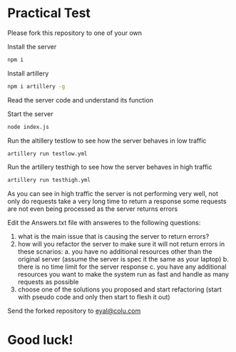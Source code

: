 # Practical Test

Please fork this repository to one of your own

Install the server
```sh
npm i
```
Install artillery
```sh
npm i artillery -g
```

Read the server code and understand its function

Start the server
```sh
node index.js
```
Run the altillery testlow to see how the server behaves in low traffic
```sh
artillery run testlow.yml
```
Run the artillery testhigh to see how the server behaves in high traffic
```sh
artillery run testhigh.yml
```
As you can see in high traffic the server is not performing very well, not only do requests take a very long time to return a response some requests are not even being processed as the server returns errors

Edit the Answers.txt file with answeres to the following questions:

1. what is the main issue that is causing the server to return errors?
2. how will you refactor the server to make sure it will not return errors in these scnarios:
    a. you have no additional resources other than the original server (assume the server is spec it the same as your laptop)
    b. there is no time limit for the server response
    c. you have any additional resources you want to make the system run as fast and handle as many requests as possible
3. choose one of the solutions you proposed and start refactoring (start with pseudo code and only then start to flesh it out)

Send the forked repository to eyal@colu.com

# Good luck!